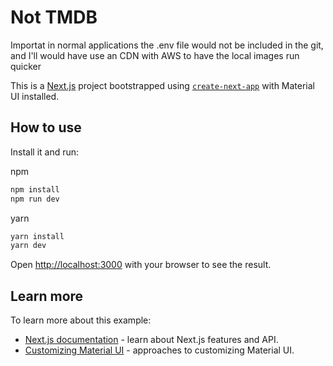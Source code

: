 # Not TMDB
Importat in normal applications the .env file would not be included in the git, and I'll would have use an CDN with AWS to have the local images run quicker

This is a [Next.js](https://nextjs.org/) project bootstrapped using [`create-next-app`](https://github.com/vercel/next.js/tree/canary/packages/create-next-app) with Material UI installed.

## How to use

Install it and run:

npm
```bash
npm install
npm run dev
```
yarn 
```bash
yarn install
yarn dev
```

Open [http://localhost:3000](http://localhost:3000) with your browser to see the result.

## Learn more

To learn more about this example:

- [Next.js documentation](https://nextjs.org/docs) - learn about Next.js features and API.
- [Customizing Material UI](https://mui.com/material-ui/customization/how-to-customize/) - approaches to customizing Material UI.

